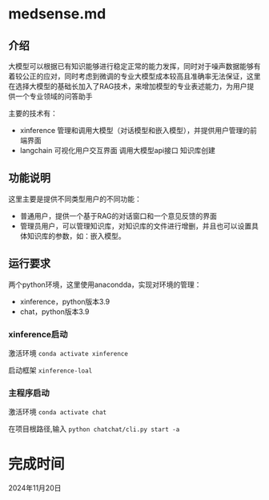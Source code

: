 # medsense.md
## 介绍
大模型可以根据已有知识能够进行稳定正常的能力发挥，同时对于噪声数据能够有着较公正的应对，同时考虑到微调的专业大模型成本较高且准确率无法保证，这里在选择大模型的基础长加入了RAG技术，来增加模型的专业表述能力，为用户提供一个专业领域的问答助手

主要的技术有：

- xinference 管理和调用大模型（对话模型和嵌入模型），并提供用户管理的前端界面
- langchain 可视化用户交互界面 调用大模型api接口 知识库创建
## 功能说明
这里主要是提供不同类型用户的不同功能：
- 普通用户，提供一个基于RAG的对话窗口和一个意见反馈的界面
- 管理员用户，可以管理知识库，对知识库的文件进行增删，并且也可以设置具体知识库的参数，如：嵌入模型。
## 运行要求
两个python环境，这里使用anacondda，实现对环境的管理：
- xinference，python版本3.9
- chat，python版本3.9

### xinference启动
激活环境
`conda activate xinference`

启动框架
`xinference-loal`
### 主程序启动
激活环境
`conda activate chat`

在项目根路径,输入
`python chatchat/cli.py start -a`
# 完成时间
2024年11月20日